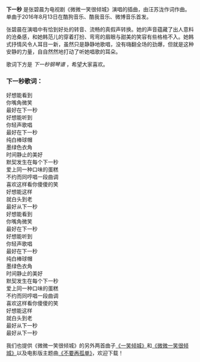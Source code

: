 

**下一秒** 是张碧晨为电视剧《微微一笑很倾城》演唱的插曲，由汪苏泷作词作曲。单曲于2016年8月13日在酷狗音乐、酷我音乐、微博音乐首发。

张碧晨在演唱中有恰到好处的转音、流畅的真假声转换。她的声音蕴藏了出人意料的沧桑感，和她韩范儿的穿着打扮、弯弯的眉眼与甜美的笑容有些格格不入。她韩式抒情风令人耳目一新，虽然只是静静地歌唱，没有嗨翻全场的劲爆，但就是这种安静的力量，自自然然地打动了听她唱歌的耳朵。

歌词下方是 _下一秒钢琴谱_ ，希望大家喜欢。

### 下一秒歌词：

好想能看到  
你嘴角微笑  
最好在下一秒  
好想能听到  
你轻声歌唱  
最好在下一秒  
纯白棒球帽  
墨绿色衣角  
时间静止的美好  
默契发生在每个下一秒  
爱上同一种口味的蛋糕  
不约而同哼唱一段曲调  
喜欢这样看你傻傻的笑  
好想能这样  
就白头到老  
最好从下一秒  
好想能看到  
你嘴角微笑  
最好在下一秒  
好想能听到  
你轻声歌唱  
最好在下一秒  
纯白棒球帽  
墨绿色衣角  
时间静止的美好  
默契发生在每个下一秒  
爱上同一种口味的蛋糕  
不约而同哼唱一段曲调  
喜欢这样看你傻傻的笑  
好想能这样  
就白头到老  
最好从下一秒  
最好从下一秒

我们也提供《微微一笑很倾城》的另外两首曲子[《一笑倾城》](Music-7124-一笑倾城-微微一笑很倾城OP.html
"一笑倾城")和[《微微一笑很倾城》](Music-7103-微微一笑很倾城.html
"微微一笑很倾城")以及电影版主题曲[《不要再孤单》](Music-7125-不要再孤单-电影-微微一笑很倾城-主题曲.html
"不要再孤单")，欢迎下载！

